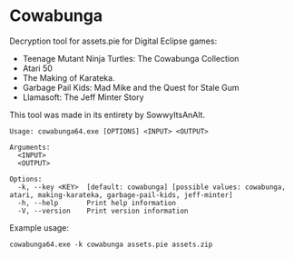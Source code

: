 # Cowabunga
Decryption tool for assets.pie for Digital Eclipse games:

- Teenage Mutant Ninja Turtles: The Cowabunga Collection
- Atari 50
- The Making of Karateka.
- Garbage Pail Kids: Mad Mike and the Quest for Stale Gum
- Llamasoft: The Jeff Minter Story

This tool was made in its entirety by SowwyItsAnAlt.

```
Usage: cowabunga64.exe [OPTIONS] <INPUT> <OUTPUT>

Arguments:
  <INPUT>
  <OUTPUT>

Options:
  -k, --key <KEY>  [default: cowabunga] [possible values: cowabunga, atari, making-karateka, garbage-pail-kids, jeff-minter]
  -h, --help       Print help information
  -V, --version    Print version information
```
Example usage:
```
cowabunga64.exe -k cowabunga assets.pie assets.zip
```
